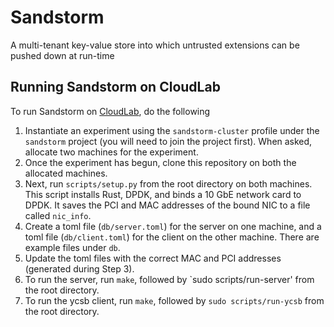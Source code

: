 # Sandstorm
A multi-tenant key-value store into which untrusted extensions can be pushed
down at run-time

## Running Sandstorm on CloudLab
To run Sandstorm on [CloudLab](https://www.cloudlab.us/login.php), do the
following

1. Instantiate an experiment using the `sandstorm-cluster` profile under the
   `sandstorm` project (you will need to join the project first). When asked,
   allocate two machines for the experiment.
2. Once the experiment has begun, clone this repository on both the allocated
   machines.
3. Next, run `scripts/setup.py` from the root directory on both machines. This
   script installs Rust, DPDK, and binds a 10 GbE network card to DPDK. It saves
   the PCI and MAC addresses of the bound NIC to a file called `nic_info`.
4. Create a toml file (`db/server.toml`) for the server on one machine, and a
   toml file (`db/client.toml`) for the client on the other machine. There are
   example files under `db`.
5. Update the toml files with the correct MAC and PCI addresses (generated
   during Step 3).
6. To run the server, run `make`, followed by `sudo scripts/run-server' from the
   root directory.
7. To run the ycsb client, run `make`, followed by `sudo scripts/run-ycsb` from
   the root directory.
